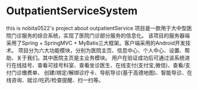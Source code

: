 # OutpatientServiceSystem
this is nobita0522's project about outpatientService
项目是一款用于大中型医院门诊服务的综合系统，实现了医院门诊部分服务的信息化。
该项目的服务器端采用了Spring + SpringMVC + MyBatis三大框架。客户端采用的Android开发技术。
项目分为六大功能模块，分别为医院主页、信息中心、个人中心、设置、帮助、关于我们。其中医院主页是主业务模块。
用户在验证成功后可通过该系统进行在线挂号、查看可挂号科室、查看坐诊医生、在线支付(支付宝,微信)、查看/支付门诊缴费单、
创建/绑定/解绑诊疗卡、导航导诊(基于高德地图)、智能导诊、在线咨询、就诊/吃药/检查提醒、扫一扫等。
